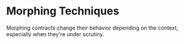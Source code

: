 # Morphing Techniques

Morphing contracts change their behavior depending on the context, especially when they're under scrutiny.
